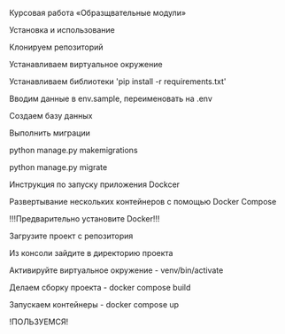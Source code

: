 Курсовая работа «Образщвательные модули»


Установка и использование

Клонируем репозиторий

Устанавливаем виртуальное окружение

Устанавливаем библиотеки 'pip install -r requirements.txt'

Вводим данные в env.sample, переименовать на .env

Создаем базу данных

Выполнить миграции

python manage.py makemigrations

python manage.py migrate

Инструкция по запуску приложения Dockcer

Развертывание нескольких контейнеров с помощью Docker Compose

!!!Предварительно установите Docker!!!

Загрузите проект с репозитория

Из консоли зайдите в директорию проекта

Активируйте виртуальное окружение - venv/bin/activate

Делаем сборку проекта - docker compose build

Запускаем контейнеры - docker compose up

!ПОЛЬЗУЕМСЯ!

